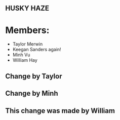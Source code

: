 ## HUSKY HAZE

# Members:

- Taylor Merwin
- Keegan Sanders again!
- Minh Vu
- William Hay


## Change by Taylor
## Change by Minh
## This change was made by William